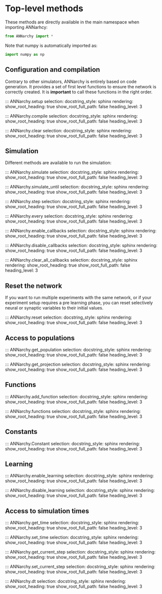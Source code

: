 # Top-level methods

These methods are directly available in the main namespace when importing ANNarhcy:

```python
from ANNarchy import *
```

Note that numpy is automatically imported as:

```python
import numpy as np
```

## Configuration and compilation

Contrary to other simulators, ANNarchy is entirely based on code
generation. It provides a set of first level functions to ensure the
network is correctly created. It is **important** to call these
functions in the right order.

::: ANNarchy.setup
    selection:
      docstring_style: sphinx
    rendering:
      show_root_heading: true
      show_root_full_path: false
      heading_level: 3


::: ANNarchy.compile
    selection:
      docstring_style: sphinx
    rendering:
      show_root_heading: true
      show_root_full_path: false
      heading_level: 3

::: ANNarchy.clear
    selection:
      docstring_style: sphinx
    rendering:
      show_root_heading: true
      show_root_full_path: false
      heading_level: 3

## Simulation

Different methods are available to run the simulation:

::: ANNarchy.simulate
    selection:
      docstring_style: sphinx
    rendering:
      show_root_heading: true
      show_root_full_path: false
      heading_level: 3

::: ANNarchy.simulate_until
    selection:
      docstring_style: sphinx
    rendering:
      show_root_heading: true
      show_root_full_path: false
      heading_level: 3

::: ANNarchy.step
    selection:
      docstring_style: sphinx
    rendering:
      show_root_heading: true
      show_root_full_path: false
      heading_level: 3

::: ANNarchy.every
    selection:
      docstring_style: sphinx
    rendering:
      show_root_heading: true
      show_root_full_path: false
      heading_level: 3

::: ANNarchy.enable_callbacks
    selection:
      docstring_style: sphinx
    rendering:
      show_root_heading: true
      show_root_full_path: false
      heading_level: 3

::: ANNarchy.disable_callbacks
    selection:
      docstring_style: sphinx
    rendering:
      show_root_heading: true
      show_root_full_path: false
      heading_level: 3

::: ANNarchy.clear_all_callbacks
    selection:
      docstring_style: sphinx
    rendering:
      show_root_heading: true
      show_root_full_path: false
      heading_level: 3

## Reset the network

If you want to run multiple experiments with the same network, or if
your experiment setup requires a pre learning phase, you can reset
selectively neural or synaptic variables to their initial values.

::: ANNarchy.reset
    selection:
      docstring_style: sphinx
    rendering:
      show_root_heading: true
      show_root_full_path: false
      heading_level: 3

## Access to populations

::: ANNarchy.get_population
    selection:
      docstring_style: sphinx
    rendering:
      show_root_heading: true
      show_root_full_path: false
      heading_level: 3

::: ANNarchy.get_projection
    selection:
      docstring_style: sphinx
    rendering:
      show_root_heading: true
      show_root_full_path: false
      heading_level: 3

## Functions

::: ANNarchy.add_function
    selection:
      docstring_style: sphinx
    rendering:
      show_root_heading: true
      show_root_full_path: false
      heading_level: 3

::: ANNarchy.functions
    selection:
      docstring_style: sphinx
    rendering:
      show_root_heading: true
      show_root_full_path: false
      heading_level: 3

## Constants

::: ANNarchy.Constant
    selection:
      docstring_style: sphinx
    rendering:
      show_root_heading: true
      show_root_full_path: false
      heading_level: 3

## Learning

::: ANNarchy.enable_learning
    selection:
      docstring_style: sphinx
    rendering:
      show_root_heading: true
      show_root_full_path: false
      heading_level: 3


::: ANNarchy.disable_learning
    selection:
      docstring_style: sphinx
    rendering:
      show_root_heading: true
      show_root_full_path: false
      heading_level: 3

## Access to simulation times


::: ANNarchy.get_time
    selection:
      docstring_style: sphinx
    rendering:
      show_root_heading: true
      show_root_full_path: false
      heading_level: 3

::: ANNarchy.set_time
    selection:
      docstring_style: sphinx
    rendering:
      show_root_heading: true
      show_root_full_path: false
      heading_level: 3


::: ANNarchy.get_current_step
    selection:
      docstring_style: sphinx
    rendering:
      show_root_heading: true
      show_root_full_path: false
      heading_level: 3

::: ANNarchy.set_current_step
    selection:
      docstring_style: sphinx
    rendering:
      show_root_heading: true
      show_root_full_path: false
      heading_level: 3

::: ANNarchy.dt
    selection:
      docstring_style: sphinx
    rendering:
      show_root_heading: true
      show_root_full_path: false
      heading_level: 3

